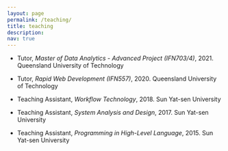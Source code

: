 ```yaml
---
layout: page
permalink: /teaching/
title: teaching
description:
nav: true
---
```


- Tutor, *Master of Data Analytics - Advanced Project (IFN703/4)*, 2021.
Queensland University of Technology

- Tutor, *Rapid Web Development (IFN557)*, 2020.
Queensland University of Technology

- Teaching Assistant, *Workflow Technology*, 2018. 
Sun Yat-sen University

- Teaching Assistant, *System Analysis and Design*, 2017. 
Sun Yat-sen University

- Teaching Assistant, *Programming in High-Level Language*, 2015. 
Sun Yat-sen University

